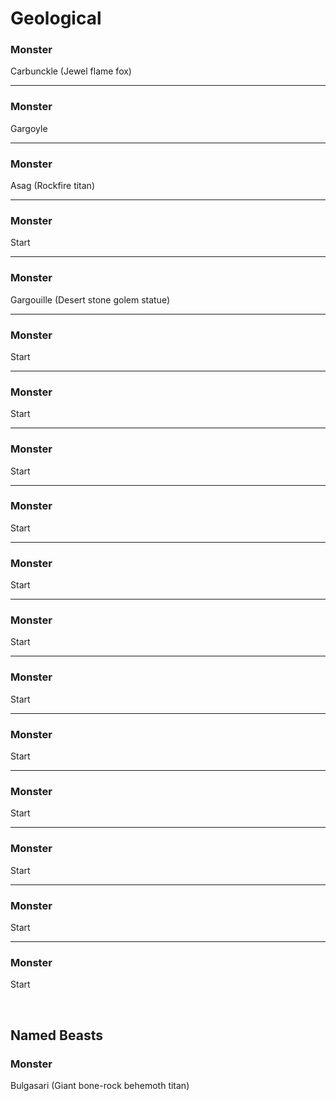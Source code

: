 # Geological

### Monster
Carbunckle (Jewel flame fox)

---

### Monster
Gargoyle

---

### Monster
Asag (Rockfire titan)

---

### Monster
Start

---

### Monster
Gargouille (Desert stone golem statue)

---

### Monster
Start

---

### Monster
Start

---

### Monster
Start

---

### Monster
Start

---

### Monster
Start

---

### Monster
Start

---

### Monster
Start

---

### Monster
Start

---

### Monster
Start

---

### Monster
Start

---

### Monster
Start

---

### Monster
Start


<br/>


## Named Beasts


### Monster
Bulgasari (Giant bone-rock behemoth titan)